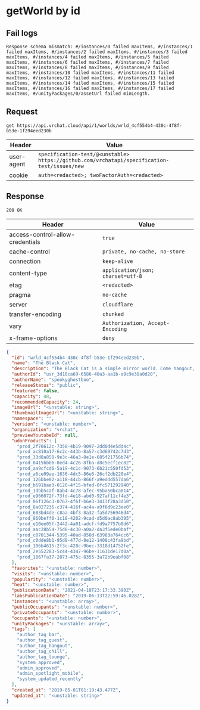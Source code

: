 # getWorld by id

## Fail logs
```
Response schema mismatch: #/instances/0 failed maxItems, #/instances/1 failed maxItems, #/instances/2 failed maxItems, #/instances/3 failed maxItems, #/instances/4 failed maxItems, #/instances/5 failed maxItems, #/instances/6 failed maxItems, #/instances/7 failed maxItems, #/instances/8 failed maxItems, #/instances/9 failed maxItems, #/instances/10 failed maxItems, #/instances/11 failed maxItems, #/instances/12 failed maxItems, #/instances/13 failed maxItems, #/instances/14 failed maxItems, #/instances/15 failed maxItems, #/instances/16 failed maxItems, #/instances/17 failed maxItems, #/unityPackages/0/assetUrl failed minLength.
```

## Request
`get https://api.vrchat.cloud/api/1/worlds/wrld_4cf554b4-430c-4f8f-b53e-1f294eed230b`

| Header | Value |
| ------ | ----- |
| user-agent | `specification-test/@<unstable> https://github.com/vrchatapi/specification-test/issues/new` |
| cookie | `auth=<redacted>; twoFactorAuth=<redacted>` |


## Response
`200 OK`

| Header | Value |
| ------ | ----- |
| access-control-allow-credentials | `true` |
| cache-control | `private, no-cache, no-store` |
| connection | `keep-alive` |
| content-type | `application/json; charset=utf-8` |
| etag | `<redacted>` |
| pragma | `no-cache` |
| server | `cloudflare` |
| transfer-encoding | `chunked` |
| vary | `Authorization, Accept-Encoding` |
| x-frame-options | `deny` |

```json
{
  "id": "wrld_4cf554b4-430c-4f8f-b53e-1f294eed230b",
  "name": "The Black Cat",
  "description": "The Black Cat is a simple mirror world․ Come hangout‚ meet new friends‚ eat pancakes‚ and stare at yourself․",
  "authorId": "usr_3d10ca69-6586-40a3-aa1b-a0c9e38a0d20",
  "authorName": "spookyghostboo",
  "releaseStatus": "public",
  "featured": false,
  "capacity": 48,
  "recommendedCapacity": 24,
  "imageUrl": "<unstable: string>",
  "thumbnailImageUrl": "<unstable: string>",
  "namespace": "",
  "version": "<unstable: number>",
  "organization": "vrchat",
  "previewYoutubeId": null,
  "udonProducts": [
    "prod_2f76612c-7358-4b19-9097-2dd0d4e5dd4c",
    "prod_ac810a17-6c2c-443b-8a57-c3d69742c7d3",
    "prod_33d8a850-9e3c-46a3-8e1e-685f21756b74",
    "prod_0415bbb6-0ed4-4c26-8fba-d8c5ecf1ec82",
    "prod_aa9cfcd6-5a19-4c1c-9073-6b21c550fd53",
    "prod_a6ce09ae-1636-4dc5-86e6-26cf2db220e4",
    "prod_126bbe02-a118-44cb-866f-a9eddd557da6",
    "prod_b691bae3-0120-4f15-bfed-0fc571292940",
    "prod_1dbb5caf-8ab4-4c78-afec-95ba50bca814",
    "prod_e966072f-73fd-4e18-abd0-927af11cf4e3",
    "prod_06f126c3-0767-4f6f-b6e3-3413f28a3d50",
    "prod_8a027235-c374-416f-ac4a-a9f6d9c23ee0",
    "prod_603bd4de-c8aa-4bf3-8a32-fa5d756946d4",
    "prod_860beff0-1c18-4202-9cad-d5d0ac8ab395",
    "prod_e10ee05f-2442-4a01-adcf-fd9a7757b8d6",
    "prod_aac28b54-75d8-4c30-a0a2-da3f5ede0baf",
    "prod_c8701344-5395-40ad-850d-63983a764cc6",
    "prod_c0dde8b1-95d8-477d-8e12-1408c43fa9bd",
    "prod_106b4615-2f3c-428c-9bec-3318d14752fe",
    "prod_2e552283-5c44-4347-96be-11631de17d0a",
    "prod_1867fa37-2073-475c-8355-3a72b9eabf08"
  ],
  "favorites": "<unstable: number>",
  "visits": "<unstable: number>",
  "popularity": "<unstable: number>",
  "heat": "<unstable: number>",
  "publicationDate": "2021-04-18T23:17:33.390Z",
  "labsPublicationDate": "2019-06-13T22:59:46.028Z",
  "instances": "<unstable: array>",
  "publicOccupants": "<unstable: number>",
  "privateOccupants": "<unstable: number>",
  "occupants": "<unstable: number>",
  "unityPackages": "<unstable: array>",
  "tags": [
    "author_tag_bar",
    "author_tag_quest",
    "author_tag_hangout",
    "author_tag_chill",
    "author_tag_lounge",
    "system_approved",
    "admin_approved",
    "admin_spotlight_mobile",
    "system_updated_recently"
  ],
  "created_at": "2019-05-01T01:19:43.477Z",
  "updated_at": "<unstable: string>"
}
```
